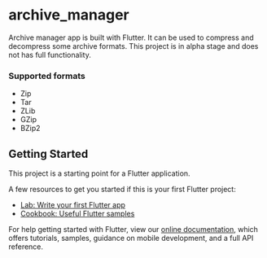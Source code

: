# archive_manager

Archive manager app is built with Flutter. It can be used to compress and decompress some archive formats.
This project is in alpha stage and does not has full functionality.

### Supported formats

- Zip
- Tar
- ZLib
- GZip
- BZip2

## Getting Started

This project is a starting point for a Flutter application.

A few resources to get you started if this is your first Flutter project:

- [Lab: Write your first Flutter app](https://flutter.io/docs/get-started/codelab)
- [Cookbook: Useful Flutter samples](https://flutter.io/docs/cookbook)

For help getting started with Flutter, view our 
[online documentation](https://flutter.io/docs), which offers tutorials, 
samples, guidance on mobile development, and a full API reference.
